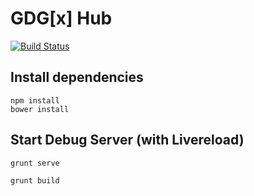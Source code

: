 GDG[x] Hub
===

[![Build Status](https://travis-ci.org/gdg-x/hub.png?branch=master)](https://travis-ci.org/gdg-x/hub)

## Install dependencies
```
npm install
bower install
```

## Start Debug Server (with Livereload)
```
grunt serve
```

```
grunt build
```